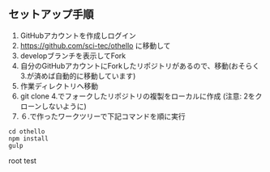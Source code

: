 ## セットアップ手順

1. GitHubアカウントを作成しログイン
2. https://github.com/sci-tec/othello に移動して
3. developブランチを表示してFork
4. 自分のGitHubアカウントにForkしたリポジトリがあるので、移動(おそらく3.が済めば自動的に移動しています)
5. 作業ディレクトリへ移動
6. git clone 4.でフォークしたリポジトリの複製をローカルに作成 (注意: 2をクローンしないように)
7. ６.で作ったワークツリーで下記コマンドを順に実行
```
cd othello
npm install
gulp
```



root test
